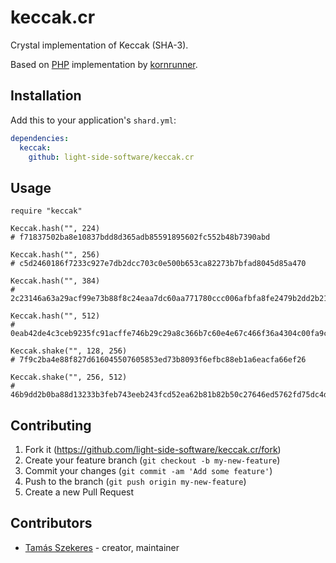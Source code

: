 # keccak.cr

Crystal implementation of Keccak (SHA-3).

Based on [PHP](https://github.com/kornrunner/php-keccak) implementation by [kornrunner](https://github.com/kornrunner).

## Installation

Add this to your application's `shard.yml`:

```yaml
dependencies:
  keccak:
    github: light-side-software/keccak.cr
```

## Usage

```crystal
require "keccak"

Keccak.hash("", 224)
# f71837502ba8e10837bdd8d365adb85591895602fc552b48b7390abd

Keccak.hash("", 256)
# c5d2460186f7233c927e7db2dcc703c0e500b653ca82273b7bfad8045d85a470

Keccak.hash("", 384)
# 2c23146a63a29acf99e73b88f8c24eaa7dc60aa771780ccc006afbfa8fe2479b2dd2b21362337441ac12b515911957ff

Keccak.hash("", 512)
# 0eab42de4c3ceb9235fc91acffe746b29c29a8c366b7c60e4e67c466f36a4304c00fa9caf9d87976ba469bcbe06713b435f091ef27

Keccak.shake("", 128, 256)
# 7f9c2ba4e88f827d616045507605853ed73b8093f6efbc88eb1a6eacfa66ef26

Keccak.shake("", 256, 512)
# 46b9dd2b0ba88d13233b3feb743eeb243fcd52ea62b81b82b50c27646ed5762fd75dc4ddd8c0f200cb05019d67b592f6fc821c49479ab48640292eacb3b7c4be
```

## Contributing

1. Fork it (<https://github.com/light-side-software/keccak.cr/fork>)
2. Create your feature branch (`git checkout -b my-new-feature`)
3. Commit your changes (`git commit -am 'Add some feature'`)
4. Push to the branch (`git push origin my-new-feature`)
5. Create a new Pull Request

## Contributors

- [Tamás Szekeres](https://github.com/TamasSzekeres) - creator, maintainer
